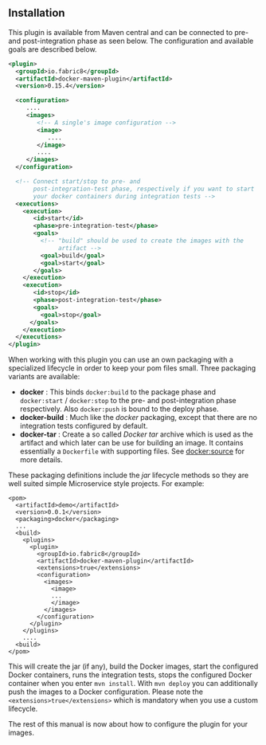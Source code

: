 ## Installation

This plugin is available from Maven central and can be connected to
pre- and post-integration phase as seen below. The configuration and
available goals are described below. 

````xml
<plugin>
  <groupId>io.fabric8</groupId>
  <artifactId>docker-maven-plugin</artifactId>
  <version>0.15.4</version>

  <configuration>
     ....
     <images>
        <!-- A single's image configuration -->
        <image>
           ....
        </image>
        ....
     </images>
  </configuration>

  <!-- Connect start/stop to pre- and
       post-integration-test phase, respectively if you want to start
       your docker containers during integration tests -->
  <executions>
    <execution>
       <id>start</id>
       <phase>pre-integration-test</phase>
       <goals>
         <!-- "build" should be used to create the images with the
              artifact --> 
         <goal>build</goal>
         <goal>start</goal>
       </goals>
    </execution>
    <execution>
       <id>stop</id>
       <phase>post-integration-test</phase>
       <goals>
         <goal>stop</goal>
      </goals>
    </execution>
  </executions>
</plugin>
````

When working with this plugin you can use an own packaging with a specialized lifecycle in order to keep your pom files small. Three packaging variants are available:
  
* **docker** : This binds `docker:build` to the package phase and `docker:start` / `docker:stop` to the pre- and post-integration phase respectively. Also `docker:push` is bound to the deploy phase.
* **docker-build** : Much like the *docker* packaging, except that there are no integration tests configured by default.
* **docker-tar** : Create a so called *Docker tar* archive which is used as the artifact and which later can be use for building an image. It contains essentially a `Dockerfile` with supporting files. See [docker:source](docker-source) for more details. 

These packaging definitions include the *jar* lifecycle methods so they are well suited simple Microservice style projects.
For example:

```
<pom>
  <artifactId>demo</artifactId>
  <version>0.0.1</version>
  <packaging>docker</packaging>
  ...
  <build>
    <plugins>
      <plugin>
        <groupId>io.fabric8</groupId>
        <artifactId>docker-maven-plugin</artifactId>
        <extensions>true</extensions>
        <configuration>
          <images>
            <image>
            ...
            </image>
          </images>
        </configuration>
      </plugin>
    </plugins>
    ....
  <build>
</pom>
```

This will create the jar (if any), build the Docker images, start the configured Docker containers, runs the integration tests, stops the configured Docker container when you enter `mvn install`. With `mvn deploy` you can additionally push the images to a Docker configuration. Please note the `<extensions>true</extensions>` which is mandatory when you use a custom lifecycle.

The rest of this manual is now about how to configure the plugin for your images.
